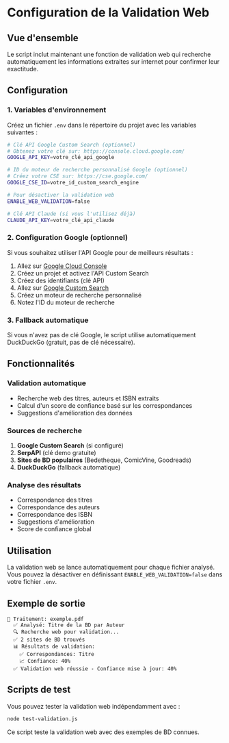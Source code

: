 # Configuration de la Validation Web

## Vue d'ensemble

Le script inclut maintenant une fonction de validation web qui recherche automatiquement les informations extraites sur internet pour confirmer leur exactitude.

## Configuration

### 1. Variables d'environnement

Créez un fichier `.env` dans le répertoire du projet avec les variables suivantes :

```bash
# Clé API Google Custom Search (optionnel)
# Obtenez votre clé sur: https://console.cloud.google.com/
GOOGLE_API_KEY=votre_clé_api_google

# ID du moteur de recherche personnalisé Google (optionnel)
# Créez votre CSE sur: https://cse.google.com/
GOOGLE_CSE_ID=votre_id_custom_search_engine

# Pour désactiver la validation web
ENABLE_WEB_VALIDATION=false

# Clé API Claude (si vous l'utilisez déjà)
CLAUDE_API_KEY=votre_clé_api_claude
```

### 2. Configuration Google (optionnel)

Si vous souhaitez utiliser l'API Google pour de meilleurs résultats :

1. Allez sur [Google Cloud Console](https://console.cloud.google.com/)
2. Créez un projet et activez l'API Custom Search
3. Créez des identifiants (clé API)
4. Allez sur [Google Custom Search](https://cse.google.com/)
5. Créez un moteur de recherche personnalisé
6. Notez l'ID du moteur de recherche

### 3. Fallback automatique

Si vous n'avez pas de clé Google, le script utilise automatiquement DuckDuckGo (gratuit, pas de clé nécessaire).

## Fonctionnalités

### Validation automatique
- Recherche web des titres, auteurs et ISBN extraits
- Calcul d'un score de confiance basé sur les correspondances
- Suggestions d'amélioration des données

### Sources de recherche
1. **Google Custom Search** (si configuré)
2. **SerpAPI** (clé demo gratuite)
3. **Sites de BD populaires** (Bedetheque, ComicVine, Goodreads)
4. **DuckDuckGo** (fallback automatique)

### Analyse des résultats
- Correspondance des titres
- Correspondance des auteurs
- Correspondance des ISBN
- Suggestions d'amélioration
- Score de confiance global

## Utilisation

La validation web se lance automatiquement pour chaque fichier analysé. Vous pouvez la désactiver en définissant `ENABLE_WEB_VALIDATION=false` dans votre fichier `.env`.

## Exemple de sortie

```
📄 Traitement: exemple.pdf
  ✅ Analysé: Titre de la BD par Auteur
  🔍 Recherche web pour validation...
  ✅ 2 sites de BD trouvés
  📊 Résultats de validation:
    ✅ Correspondances: Titre
    📈 Confiance: 40%
  ✅ Validation web réussie - Confiance mise à jour: 40%
```

## Scripts de test

Vous pouvez tester la validation web indépendamment avec :

```bash
node test-validation.js
```

Ce script teste la validation web avec des exemples de BD connues. 